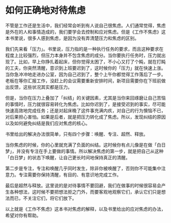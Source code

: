 # 如何正确地对待焦虑

不管是工作还是生活中，我们经常会听到有人说自己很焦虑。人们通常觉得，焦虑是外在的人和事情造成的，我们要学会去控制和应对焦虑。但是《工作不焦虑》这本书里说，很多人感到焦虑，是因为没有弄清楚压力和焦虑的区别。

我们先来看「压力」。书里说，压力指的是一种执行任务的要求，而且这种要求在程度上比较强烈，但压力本身并不包含焦虑的成分。当你要执行任务时，压力就出现了。比如，早上你挣扎着起床，但你觉得太困了，不小心又打了个盹，就在打盹的工夫，你突然清醒，意识到上班要迟到了，这时候你的「压力」就在快速上涨。当你急冲冲地走进办公室，因为自己迟到了，整个上午你都觉得工作落后了一步。老板在等你汇报工作，没赶上的会议需要重新安排时间，新项目需要你在下班前做出反馈，这些状况其实都是压力。

但是，当你在压力上叠加了「纠结」的关键因素，尤其是当你来回琢磨让自己苦恼的事情时，压力就很容易转化为焦虑。比如你迟到了，是接受迟到的事实，尽可能快速高效地完成任务；还是对起床晚了这件事充满内疚，对自己的行为懊恼不已，对后果担心害怕。如果是后者，就是把压力转化成了焦虑。所以，发现纠结的原因以及如何避免纠结是我们应对焦虑的核心。

书里给出的解决办法很简单，只有四个步骤：唤醒、专注、超然、释放。

当你焦虑的时候，你的心里就充满了负面的纠结。这时候你有点儿像是在做「白日梦」，并没有专注在手上要做的事情。所以解决焦虑的第一步，就是把自己从这种「白日梦」的状态下唤醒，让自己更长时间地保持真正的清醒。

第二步是专注，专注和唤醒几乎同时发生，除非你被唤醒了，否则你不可能集中注意力。专注需要你保持清醒，有目的、有意识地完成工作。

最后是超然与释放。这里说的是对待事情不要回避，我们在做事的时候很容易会产生各种想法，这时候不要把想法拒之门外，而要客观地观察它们，承认它们只是想法而已，不关注它们，将它们放下。

以上就是《工作不焦虑》这本书对焦虑的解释，以及书里给出的应对焦虑的办法，希望对你有帮助。

